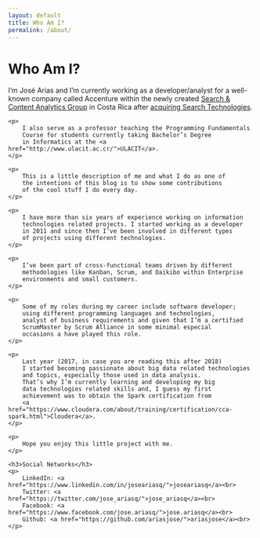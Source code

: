 ```yaml
---
layout: default
title: Who Am I?
permalink: /about/
---
```


<div class="post">
	<h1 class="pageTitle">Who Am I?</h1>
	<!-- <img src="{{ '/assets/img/site_image.jpg' | prepend: site.baseurl }}" alt=""> -->
	<p class="intro">I’m José Arias and I’m currently working as a developer/analyst
		for a well-known company called Accenture within the newly
		created <a href="https://www.accenture.com/sca/">Search & Content Analytics Group</a>
		in Costa Rica after
			<a href="https://newsroom.accenture.com/news/accenture-acquires-search-technologies-to-expand-its-content-analytics-and-enterprise-search-capabilities.htm">
			acquiring Search Technologies</a>.
	</p>

	<p>
		I also serve as a professor teaching the Programming Fundamentals
		Course for students currently taking Bachelor’s Degree
		in Informatics at the <a href="http://www.ulacit.ac.cr/">ULACIT</a>.
	</p>

	<p>
		This is a little description of me and what I do as one of
		the intentions of this blog is to show some contributions
		of the cool stuff I do every day.
	</p>

	<p>
		I have more than six years of experience working on information
		technologies related projects. I started working as a developer
		in 2011 and since then I’ve been involved in different types
		of projects using different technologies.
	</p>

	<p>
		I’ve been part of cross-functional teams driven by different
		methodologies like Kanban, Scrum, and Daikibo within Enterprise
		environments and small customers.
	</p>

	<p>
		Some of my roles during my career include software developer;
		using different programming languages and technologies,
		analyst of business requirements and given that I’m a certified
		ScrumMaster by Scrum Alliance in some minimal especial
		occasions a have played this role.
	</p>

	<p>
		Last year (2017, in case you are reading this after 2018)
		I started becoming passionate about big data related technologies
		and topics, especially those used in data analysis.
		That’s why I’m currently learning and developing my big
		data technologies related skills and, I guess my first
		achievement was to obtain the Spark certification from
		<a href="https://www.cloudera.com/about/training/certification/cca-spark.html">Cloudera</a>.
	</p>

	<p>
		Hope you enjoy this little project with me.
	</p>

	<h3>Social Networks</h3>
	<p>
		LinkedIn: <a href="https://www.linkedin.com/in/joseariasq/">joseariasq</a><br>
		Twitter: <a href="https://twitter.com/jose_ariasq/">jose_ariasq</a><br>
		Facebook: <a href="https://www.facebook.com/jose.ariasq/">jose.ariasq</a><br>
		Github: <a href="https://github.com/ariasjose/">ariasjose</a><br>
	</p>
</div>